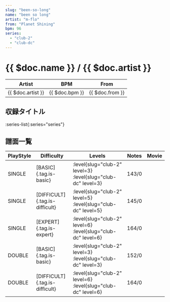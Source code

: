 ```yaml
---
slug: "been-so-long"
name: "been so long"
artist: "m-flo"
from: "Planet Shining"
bpm: 96
series:
  - "club-2"
  - "club-dc"
---
```


# {{ $doc.name }} / {{ $doc.artist }}

|Artist|BPM|From|
|------|---|----|
|{{ $doc.artist }}|{{ $doc.bpm }}|{{ $doc.from }}|

## 収録タイトル

:series-list{:series="series"}

## 譜面一覧

|PlayStyle|Difficulty|Levels|Notes|Movie|
|---------|----------|------|-----|-----|
|SINGLE|[BASIC]{.tag.is-basic}|<div class="field is-grouped is-grouped-multiline"> :level{slug="club-2" level=3} :level{slug="club-dc" level=3}</div>|143/0||
|SINGLE|[DIFFICULT]{.tag.is-difficult}|<div class="field is-grouped is-grouped-multiline"> :level{slug="club-2" level=5} :level{slug="club-dc" level=5}</div>|145/0||
|SINGLE|[EXPERT]{.tag.is-expert}|<div class="field is-grouped is-grouped-multiline"> :level{slug="club-2" level=6} :level{slug="club-dc" level=6}</div>|164/0||
|DOUBLE|[BASIC]{.tag.is-basic}|<div class="field is-grouped is-grouped-multiline"> :level{slug="club-2" level=3} :level{slug="club-dc" level=3}</div>|152/0||
|DOUBLE|[DIFFICULT]{.tag.is-difficult}|<div class="field is-grouped is-grouped-multiline"> :level{slug="club-2" level=6} :level{slug="club-dc" level=6}</div>|164/0||
